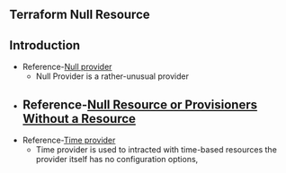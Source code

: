 ## Terraform Null Resource
## Introduction
- Reference-[Null provider](https://registry.terraform.io/providers/hashicorp/null/latest/docs)
    - Null Provider is a rather-unusual provider
- Reference-[Null Resource or Provisioners Without a Resource](https://www.terraform.io/language/resources/provisioners/null_resource)
    - 
- Reference-[Time provider](https://registry.terraform.io/providers/hashicorp/time/latest/docs)
    - Time provider is used to intracted with time-based resources the provider itself has no configuration options,